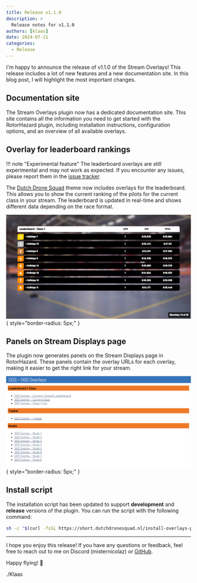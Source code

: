 ```yaml
---
title: Release v1.1.0
description: >
  Release notes for v1.1.0
authors: [klaas]
date: 2024-07-21
categories:
  - Release
---
```


I'm happy to announce the release of v1.1.0 of the Stream Overlays! This release includes a lot of new features and a new documentation site. In this blog post, I will highlight the most important changes.

<!-- more -->

## Documentation site

The Stream Overlays plugin now has a dedicated documentation site. This site contains all the information you need to get started with the RotorHazard plugin, including installation instructions, configuration options, and an overview of all available overlays.

## Overlay for leaderboard rankings

!!! note "Experimental feature"
    The leaderboard overlays are still experimental and may not work as expected. If you encounter any issues, please report them in the [issue tracker][issues].

The [Dutch Drone Squad](../../overlays/dds.md) theme now includes overlays for the leaderboard. This allows you to show the current ranking of the pilots for the current class in your stream. The leaderboard is updated in real-time and shows different data depending on the race format.

![alt leaderboard](../../assets/img/overlays/dds/ranking_class-dds.png){ style="border-radius: 5px;" }

## Panels on Stream Displays page

The plugin now generates panels on the Stream Displays page in RotorHazard. These panels contain the overlay URLs for each overlay, making it easier to get the right link for your stream.

![alt stream displays](../../assets/img/stream_overlays-page.png){ style="border-radius: 5px;" }

## Install script

The installation script has been updated to support **development** and **release** versions of the plugin. You can run the script with the following command:

```bash
sh -c "$(curl -fsSL https://short.dutchdronesquad.nl/install-overlays-plugin)"
```

---

I hope you enjoy this release! If you have any questions or feedback, feel free to reach out to me on Discord (misternicolaz) or [GitHub](https://github.com/klaasnicolaas).

Happy flying! 🚀

./Klaas

<!-- Links -->
[issues]: https://github.com/dutchdronesquad/rh-stream-overlays/issues
